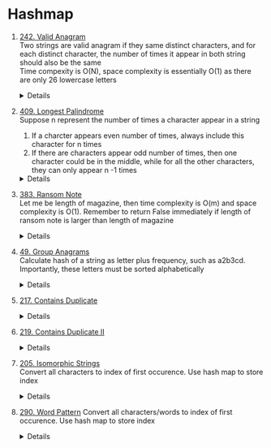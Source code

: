 # Hashmap
1. [242. Valid Anagram](https://leetcode.com/problems/valid-anagram/)  
   Two strings are valid anagram if they same distinct characters, and for each distinct character, the number of times it appear in both string should also be the same    
   Time compexity is O(N), space complexity is essentially O(1) as there are only 26 lowercase letters
   <details>
      
    ```python
      def isAnagram(self, s: str, t: str) -> bool:
          counterS = Counter(s)
          counterT = Counter(t)
          if len(counterS) != len(counterT):
             return False
      
          for letter in counterS.keys():
              if counterS[letter] != counterT[letter]:
                  return False
  
          return True
    ```
   </details>
   
1. [409. Longest Palindrome](https://leetcode.com/problems/longest-palindrome)   
   Suppose n represent the number of times a character appear in a string 
   1. If a charcter appears even number of times, always include this character for n times
   1. If there are characters appear odd number of times, then one character could be in the middle, while for all the other characters, they can only appear n -1 times
   <details>
      
    ```python
    def longestPalindrome(self, s: str) -> int:
        counter = Counter(s)
        maxLen = 0
        hasOddCount = False
        for count in counter.values():
            if count % 2 == 0:
                maxLen += count
            else:
                hasOddCount = True
                maxLen += count - 1
        if hasOddCount:
            maxLen += 1
        return maxLen
    ```
   </details>

1. [383. Ransom Note](https://leetcode.com/problems/ransom-note)     
   Let me be length of magazine, then time complexity is O(m) and space complexity is O(1). Remember to return False immediately if length of ransom note is larger than length of magazine
   <details>
      
    ```python
    def canConstruct(self, ransomNote: str, magazine: str) -> bool:
        if len(ransomNote) > len(magazine):
            return False
            
        counterNote = Counter(ransomNote)
        counterMagazine = Counter(magazine)
        for letter, count in counterNote.items():
            if counterMagazine[letter] < count:
                return False

        return True
    ```
   </details>

1. [49. Group Anagrams](https://leetcode.com/problems/group-anagrams)   
   Calculate hash of a string as letter plus frequency, such as a2b3cd. Importantly, these letters must be sorted alphabetically  
     
   <details>
      
    ```python
    def groupAnagrams(self, strs: List[str]) -> List[List[str]]:
        def getHash(s):
            counter = Counter(s)
            result = []
            for ch, freq in sorted(counter.items()):
                result.append(ch)
                result.append(str(freq))

            return "".join(result)
        
        hashStringMap = {}
        for s in strs:
            hash = getHash(s)
            if hash in hashStringMap:
                hashStringMap[hash].append(s)
            else:
                hashStringMap[hash] = [s]
        
        return hashStringMap.values()
    ```
   </details>
   
1. [217. Contains Duplicate](https://leetcode.com/problems/contains-duplicate)     
   <details>
      
    ```python
    def containsDuplicate(self, nums: List[int]) -> bool:
        return len(nums) != len(set(nums))
    ```
   </details>

1. [219. Contains Duplicate II](https://leetcode.com/problems/contains-duplicate-ii/)
   <details>
      
    ```python
    def containsNearbyDuplicate(self, nums: List[int], k: int) -> bool:
        numMinMaxIdxMap = {}
        for i in range(len(nums)):
            n = nums[i]
            if n in numMinMaxIdxMap:
                idx = numMinMaxIdxMap[n]
                if i - idx <= k:
                    return True
                else:
                    numMinMaxIdxMap[n] = i
            else:
                numMinMaxIdxMap[n] = i
        
        return False
    ```
   </details>

1. [205. Isomorphic Strings](https://leetcode.com/problems/isomorphic-strings)  
   Convert all characters to index of first occurence. Use hash map to store index    
   <details>
      
    ```python
    def isIsomorphic(self, s: str, t: str) -> bool:
        if len(s) != len(t):
            return False

        chIdxMapOfS = {}
        chIdxMapOfT = {}
        for i in range(len(s)):
            chOfS = s[i]
            chOfT = t[i]
            if chOfS in chIdxMapOfS and chOfT in chIdxMapOfT:
                if chIdxMapOfS[chOfS] != chIdxMapOfT[chOfT]:
                    return False
            elif not chOfS in chIdxMapOfS and not chOfT in chIdxMapOfT:
                chIdxMapOfS[chOfS] = i
                chIdxMapOfT[chOfT] = i
            else:
                return False
        
        return True
    ```
   </details>

1. [290. Word Pattern](https://leetcode.com/problems/word-pattern/) 
   Convert all characters/words to index of first occurence. Use hash map to store index    
   <details>
      
    ```python
    def wordPattern(self, pattern: str, s: str) -> bool:
        words = s.split()
        print(len(s) == len(words))
        if len(pattern) != len(words):
            return False

        letterFirstIdxMap = {}
        wordFirstIdxMap = {}
        for i in range(len(pattern)):
            letter = pattern[i]
            word = words[i]
            if letter in letterFirstIdxMap and word in wordFirstIdxMap:
                if letterFirstIdxMap[letter] != wordFirstIdxMap[word]:
                    return False
            elif not letter in letterFirstIdxMap and not word in wordFirstIdxMap:
                letterFirstIdxMap[letter] = i
                wordFirstIdxMap[word] = i
            else:
                return False
        
        return True
    ```
   </details>
